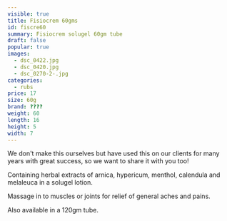 ```yaml
---
visible: true
title: Fisiocrem 60gms
id: fiscre60
summary: Fisiocrem solugel 60gm tube
draft: false
popular: true
images:
  - dsc_0422.jpg
  - dsc_0420.jpg
  - dsc_0270-2-.jpg
categories:
  - rubs
price: 17
size: 60g
brand: ????
weight: 60
length: 16
height: 5
width: 7
---
```

We don't make this ourselves but have used this on our clients for many years with great success, so we want to share it with you too!

Containing herbal extracts of arnica, hypericum, menthol, calendula and melaleuca in a solugel lotion.

Massage in to muscles or joints for relief of general aches and pains. 

Also available in a 120gm tube.